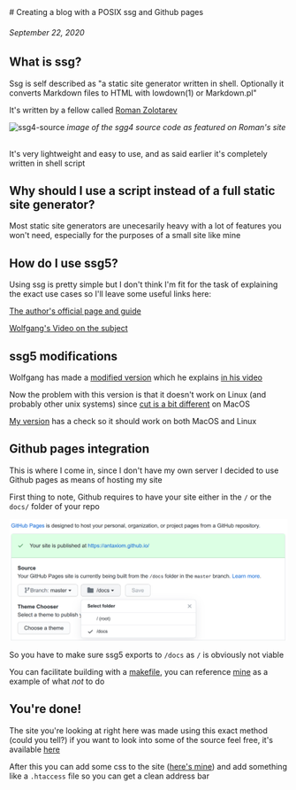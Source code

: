 ﻿<meta property="og:title" content="Creating a blog with a POSIX ssg and Github pages" />
<meta property="title" content="Creating a blog with a POSIX ssg and Github pages" />
<title>Creating a blog with a POSIX ssg and Github pages</title>
# Creating a blog with a POSIX ssg and Github pages

###### September 22, 2020

## What is ssg?

Ssg is self described as "a static site generator written in shell. Optionally it converts Markdown files to HTML with lowdown(1) or Markdown.pl"

It's written by a fellow called [Roman Zolotarev](https://www.romanzolotarev.com/)

![ssg4-source](https://www.romanzolotarev.com/ssg4.png)
_image of the sgg4 source code as featured on Roman's site_
<br /><br />

It's very lightweight and easy to use, and as said earlier it's completely written in shell script

## Why should I use a script instead of a full static site generator?

Most static site generators are unecesarily heavy with a lot of features you won't need, especially for the purposes of a small site like mine

## How do I use ssg5?

Using ssg is pretty simple but I don't think I'm fit for the task of explaining the exact use cases so I'll leave some useful links here:

[The author's official page and guide](https://www.romanzolotarev.com/ssg.html)

[Wolfgang's Video on the subject](https://www.youtube.com/watch?v=N_ttw2Dihn8)

## ssg5 modifications

Wolfgang has made a [modified version](https://notthebe.ee/src/ssg5) which he explains [in his video](https://www.youtube.com/watch?v=N_ttw2Dihn8)

Now the problem with this version is that it doesn't work on Linux (and probably other unix systems) since [cut is a bit different](https://stackoverflow.com/questions/43171648/sed-gives-sed-cant-read-no-such-file-or-directory) on MacOS

[My version](https://raw.githubusercontent.com/antaxiom/antaxiom.github.io/master/bin/ssg5) has a check so it should work on both MacOS and Linux

## Github pages integration

This is where I come in,
since I don't have my own server I decided to use Github pages as means of hosting my site

First thing to note, Github requires to have your site either in the `/` or the `docs/` folder of your repo

![github-pages-picker](images/github-pages-picker.png)

So you have to make sure ssg5 exports to `/docs` as `/` is obviously not viable

You can facilitate building with a [makefile](https://makefiletutorial.com/), you can reference [mine](https://github.com/antaxiom/antaxiom.github.io/blob/master/makefile) as a example of what _not_ to do

## You're done!

The site you're looking at right here was made using this exact method (could you tell?) if you want to look into some of the source feel free, it's available [here](https://github.com/antaxiom/antaxiom.github.io)

After this you can add some css to the site ([here's mine](https://github.com/antaxiom/antaxiom.github.io/blob/master/src/style.css)) and add something like a `.htaccess` file so you can get a clean address bar
